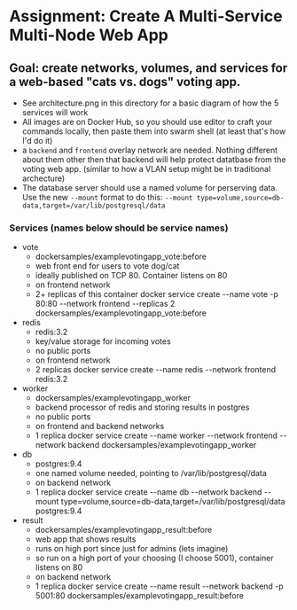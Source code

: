 # Assignment: Create A Multi-Service Multi-Node Web App

## Goal: create networks, volumes, and services for a web-based "cats vs. dogs" voting app.

- See architecture.png in this directory for a basic diagram of how the 5 services will work
- All images are on Docker Hub, so you should use editor to craft your commands locally, then paste them into swarm shell (at least that's how I'd do it)
- a `backend` and `frontend` overlay network are needed. Nothing different about them other then that backend will help protect datatbase from the voting web app. (similar to how a VLAN setup might be in traditional archecture)
- The database server should use a named volume for perserving data. Use the new `--mount` format to do this: `--mount type=volume,source=db-data,target=/var/lib/postgresql/data`

### Services (names below should be service names)
- vote
    - dockersamples/examplevotingapp_vote:before
    - web front end for users to vote dog/cat
    - ideally published on TCP 80. Container listens on 80
    - on frontend network
    - 2+ replicas of this container
docker service create --name vote -p 80:80 --network frontend --replicas 2 dockersamples/examplevotingapp_vote:before
- redis
    - redis:3.2
    - key/value storage for incoming votes
    - no public ports
    - on frontend network
    - 2 replicas
docker service create --name redis --network frontend redis:3.2
- worker
    - dockersamples/examplevotingapp_worker
    - backend processor of redis and storing results in postgres
    - no public ports
    - on frontend and backend networks
    - 1 replica
docker service create --name worker --network frontend --network backend dockersamples/examplevotingapp_worker
- db
    - postgres:9.4
    - one named volume needed, pointing to /var/lib/postgresql/data
    - on backend network
    - 1 replica
docker service create --name db --network backend --mount type=volume,source=db-data,target=/var/lib/postgresql/data postgres:9.4
- result
    - dockersamples/examplevotingapp_result:before
    - web app that shows results
    - runs on high port since just for admins (lets imagine)
    - so run on a high port of your choosing (I choose 5001), container listens on 80
    - on backend network
    - 1 replica
docker service create --name result --network backend -p 5001:80 dockersamples/examplevotingapp_result:before